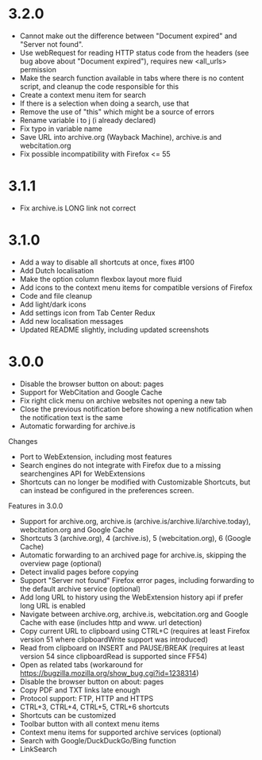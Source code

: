 3.2.0
=============
* Cannot make out the difference between "Document expired" and "Server not found".
* Use webRequest for reading HTTP status code from the headers (see bug above about "Document expired"), requires new <all_urls> permission
* Make the search function available in tabs where there is no content script, and cleanup the code responsible for this
* Create a context menu item for search
* If there is a selection when doing a search, use that
* Remove the use of "this" which might be a source of errors
* Rename variable i to j (i already declared)
* Fix typo in variable name
* Save URL into archive.org (Wayback Machine), archive.is and webcitation.org
* Fix possible incompatibility with Firefox <= 55

3.1.1
=============
* Fix archive.is LONG link not correct

3.1.0
=============
* Add a way to disable all shortcuts at once, fixes #100
* Add Dutch localisation
* Make the option column flexbox layout more fluid
* Add icons to the context menu items for compatible versions of Firefox
* Code and file cleanup
* Add light/dark icons
* Add settings icon from Tab Center Redux
* Add new localisation messages
* Updated README slightly, including updated screenshots

3.0.0
=============

* Disable the browser button on about: pages
* Support for WebCitation and Google Cache
* Fix right click menu on archive websites not opening a new tab
* Close the previous notification before showing a new notification when the notification text is the same
* Automatic forwarding for archive.is

Changes
* Port to WebExtension, including most features
* Search engines do not integrate with Firefox due to a missing searchengines API for WebExtensions
* Shortcuts can no longer be modified with Customizable Shortcuts, but can instead be configured in the preferences screen.

Features in 3.0.0
* Support for archive.org, archive.is (archive.is/archive.li/archive.today), webcitation.org and Google Cache
* Shortcuts 3 (archive.org), 4 (archive.is), 5 (webcitation.org), 6 (Google Cache)
* Automatic forwarding to an archived page for archive.is, skipping the overview page (optional)
* Detect invalid pages before copying
* Support "Server not found" Firefox error pages, including forwarding to the default archive service (optional)
* Add long URL to history using the WebExtension history api if prefer long URL is enabled
* Navigate between archive.org, archive.is, webcitation.org and Google Cache with ease (includes http and www. url detection)
* Copy current URL to clipboard using CTRL+C (requires at least Firefox version 51 where clipboardWrite support was introduced)
* Read from clipboard on INSERT and PAUSE/BREAK (requires at least version 54 since clipboardRead is supported since FF54)
* Open as related tabs (workaround for https://bugzilla.mozilla.org/show_bug.cgi?id=1238314)
* Disable the browser button on about: pages
* Copy PDF and TXT links late enough
* Protocol support: FTP, HTTP and HTTPS
* CTRL+3, CTRL+4, CTRL+5, CTRL+6 shortcuts
* Shortcuts can be customized
* Toolbar button with all context menu items
* Context menu items for supported archive services (optional)
* Search with Google/DuckDuckGo/Bing function
* LinkSearch
